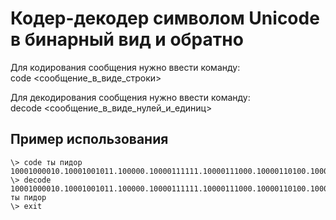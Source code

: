 # Кодер-декодер символом Unicode в бинарный вид и обратно

Для кодирования сообщения нужно ввести команду:  
code <сообщение_в_виде_строки>  
  
Для декодирования сообщения нужно ввести команду:  
decode <сообщение_в_виде_нулей_и_единиц>  
  
## Пример использования
  
```
\> code ты пидор
10001000010.10001001011.100000.10000111111.10000111000.10000110100.10000111110.10001000000
\> decode 10001000010.10001001011.100000.10000111111.10000111000.10000110100.10000111110.10001000000
ты пидор
\> exit
```
